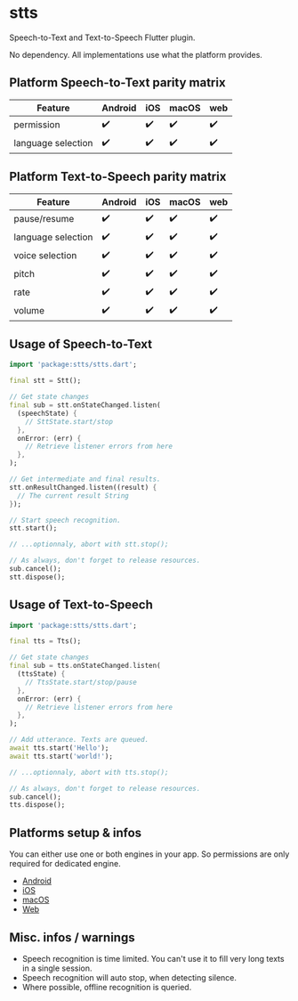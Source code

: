 # stts

Speech-to-Text and Text-to-Speech Flutter plugin.

No dependency. All implementations use what the platform provides.

## Platform Speech-to-Text parity matrix
| Feature             | Android       | iOS          | macOS        | web     
|---------------------|---------------|--------------|--------------|---------
| permission          | ✔️            |   ✔️        | ✔️           | ✔️     
| language selection  | ✔️            |   ✔️        | ✔️           | ✔️    

## Platform Text-to-Speech parity matrix
| Feature             | Android       | iOS          | macOS           | web     
|---------------------|---------------|--------------|-----------------|---------
| pause/resume        | ✔️            | ✔️          | ✔️             | ✔️     
| language selection  | ✔️            | ✔️          | ✔️             | ✔️    
| voice selection     | ✔️            | ✔️          | ✔️             | ✔️    
| pitch               | ✔️            | ✔️          | ✔️             | ✔️    
| rate                | ✔️            | ✔️          | ✔️             | ✔️    
| volume              | ✔️            | ✔️          | ✔️             | ✔️     

## Usage of Speech-to-Text
```dart
import 'package:stts/stts.dart';

final stt = Stt();

// Get state changes
final sub = stt.onStateChanged.listen(
  (speechState) {
    // SttState.start/stop
  },
  onError: (err) {
    // Retrieve listener errors from here
  },
);

// Get intermediate and final results.
stt.onResultChanged.listen((result) {
  // The current result String
});

// Start speech recognition.
stt.start();

// ...optionnaly, abort with stt.stop();

// As always, don't forget to release resources.
sub.cancel();
stt.dispose();
```

## Usage of Text-to-Speech
```dart
import 'package:stts/stts.dart';

final tts = Tts();

// Get state changes
final sub = tts.onStateChanged.listen(
  (ttsState) {
    // TtsState.start/stop/pause
  },
  onError: (err) {
    // Retrieve listener errors from here
  },
);

// Add utterance. Texts are queued.
await tts.start('Hello');
await tts.start('world!');

// ...optionnaly, abort with tts.stop();

// As always, don't forget to release resources.
sub.cancel();
tts.dispose();
```

## Platforms setup & infos

You can either use one or both engines in your app. So permissions are only required for dedicated engine.

* [Android](https://github.com/llfbandit/stts/blob/master/doc/README_android.md)
* [iOS](https://github.com/llfbandit/stts/blob/master/doc/README_ios.md)
* [macOS](https://github.com/llfbandit/stts/blob/master/doc/README_macos.md)
* [Web](https://github.com/llfbandit/stts/blob/master/doc/README_web.md)

## Misc. infos / warnings

- Speech recognition is time limited. You can't use it to fill very long texts in a single session.
- Speech recognition will auto stop, when detecting silence.
- Where possible, offline recognition is queried.